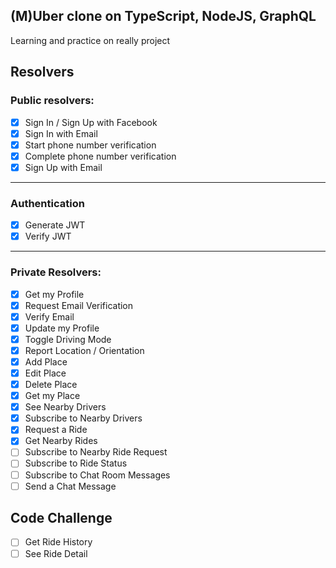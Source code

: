 ## (M)Uber clone on TypeScript, NodeJS, GraphQL

Learning and practice on really project

## Resolvers

### Public resolvers:

- [x] Sign In / Sign Up with Facebook
- [x] Sign In with Email
- [x] Start phone number verification
- [x] Complete phone number verification
- [x] Sign Up with Email

---

### Authentication
- [x] Generate JWT
- [x] Verify JWT

---

### Private Resolvers:

- [x] Get my Profile
- [x] Request Email Verification
- [x] Verify Email
- [x] Update my Profile
- [x] Toggle Driving Mode
- [x] Report Location / Orientation
- [x] Add Place
- [x] Edit Place
- [x] Delete Place
- [x] Get my Place
- [x] See Nearby Drivers
- [x] Subscribe to Nearby Drivers
- [x] Request a Ride
- [x] Get Nearby Rides
- [ ] Subscribe to Nearby Ride Request
- [ ] Subscribe to Ride Status
- [ ] Subscribe to Chat Room Messages
- [ ] Send a Chat Message

## Code Challenge

- [ ] Get Ride History
- [ ] See Ride Detail
